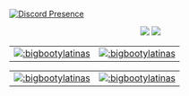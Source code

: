 [![Discord Presence](https://lanyard-visualizer.netlify.app/277674827215536129)](https://discord.com/users/277674827215536129)

<p align="center">
  <a href="https://github.com/bigbootylatinas"><img src="https://img.shields.io/github/followers/bigbootylatinas?style=for-the-badge"></img></a>
  <a href="https://github.com/bigbootylatinas"><img src="https://img.shields.io/github/stars/bigbootylatinas?style=for-the-badge"></img></a>
</p>


<table>
<td>
<a href="https://www.roblox.com/users/81777/profile"><img src='https://pbb.bio/81777' alt=":bigbootylatinas"  />
</td>
<td>
<a href="https://www.roblox.com/users/3209955141/profile"><img src="https://pbb.bio/3209955141" alt=":bigbootylatinas" />
</td>
</table>

<table>
<td>
<a href="https://www.roblox.com/users/4348236369/profile"><img src='https://pbb.bio/4348236369' alt=":bigbootylatinas"  />
</td>
<td>
<a href="https://www.roblox.com/users/4327514471/profile"><img src="https://pbb.bio/4327514471" alt=":bigbootylatinas" />
</td>
</table>

